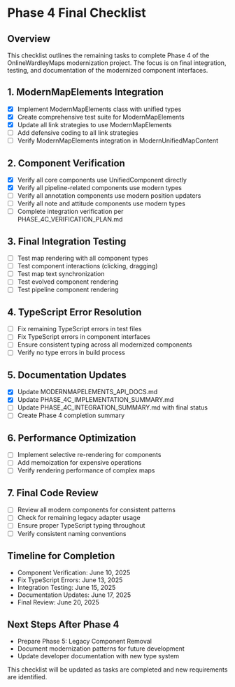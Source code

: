 # Phase 4 Final Checklist

## Overview
This checklist outlines the remaining tasks to complete Phase 4 of the OnlineWardleyMaps modernization project. The focus is on final integration, testing, and documentation of the modernized component interfaces.

## 1. ModernMapElements Integration
- [x] Implement ModernMapElements class with unified types
- [x] Create comprehensive test suite for ModernMapElements
- [x] Update all link strategies to use ModernMapElements
- [ ] Add defensive coding to all link strategies
- [ ] Verify ModernMapElements integration in ModernUnifiedMapContent

## 2. Component Verification
- [x] Verify all core components use UnifiedComponent directly
- [x] Verify all pipeline-related components use modern types
- [ ] Verify all annotation components use modern position updaters
- [ ] Verify all note and attitude components use modern types
- [ ] Complete integration verification per PHASE_4C_VERIFICATION_PLAN.md

## 3. Final Integration Testing
- [ ] Test map rendering with all component types
- [ ] Test component interactions (clicking, dragging)
- [ ] Test map text synchronization
- [ ] Test evolved component rendering
- [ ] Test pipeline component rendering

## 4. TypeScript Error Resolution
- [ ] Fix remaining TypeScript errors in test files
- [ ] Fix TypeScript errors in component interfaces
- [ ] Ensure consistent typing across all modernized components
- [ ] Verify no type errors in build process

## 5. Documentation Updates
- [x] Update MODERNMAPELEMENTS_API_DOCS.md
- [x] Update PHASE_4C_IMPLEMENTATION_SUMMARY.md
- [ ] Update PHASE_4C_INTEGRATION_SUMMARY.md with final status
- [ ] Create Phase 4 completion summary

## 6. Performance Optimization
- [ ] Implement selective re-rendering for components
- [ ] Add memoization for expensive operations
- [ ] Verify rendering performance of complex maps

## 7. Final Code Review
- [ ] Review all modern components for consistent patterns
- [ ] Check for remaining legacy adapter usage
- [ ] Ensure proper TypeScript typing throughout
- [ ] Verify consistent naming conventions

## Timeline for Completion
- Component Verification: June 10, 2025
- Fix TypeScript Errors: June 13, 2025
- Integration Testing: June 15, 2025
- Documentation Updates: June 17, 2025
- Final Review: June 20, 2025

## Next Steps After Phase 4
- Prepare Phase 5: Legacy Component Removal
- Document modernization patterns for future development
- Update developer documentation with new type system

This checklist will be updated as tasks are completed and new requirements are identified.
